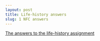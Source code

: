 ```yaml
---
layout: post
title: Life-history answers
slug: 1 NFC answers
---
```


[The answers to the life-history assignment](/materials/life_history.key.pdf)

